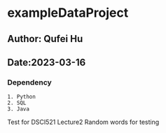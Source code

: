 # exampleDataProject
## Author: Qufei Hu
## Date:2023-03-16

### Dependency
`1. Python` \
`2. SQL` \
`3. Java` 

Test for DSCI521 Lecture2 
Random words for testing 


